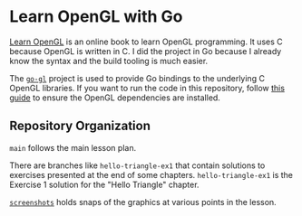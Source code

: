 # Learn OpenGL with Go
[Learn OpenGL](https://learnopengl.com) is an online book to learn OpenGL programming. It uses C because OpenGL is written in C. I did the project in Go because I already know the syntax and the build tooling is much easier.

The [`go-gl`](https://github.com/go-gl) project is used to provide Go bindings to the underlying C OpenGL libraries. If you want to run the code in this repository, follow [this guide](https://github.com/go-gl/glfw?tab=readme-ov-file#installation) to ensure the OpenGL dependencies are installed.

## Repository Organization
`main` follows the main lesson plan.

There are branches like `hello-triangle-ex1` that contain solutions to exercises presented at the end of some chapters. `hello-triangle-ex1` is the Exercise 1 solution for the "Hello Triangle" chapter.

[`screenshots`](./screenshots/README.md) holds snaps of the graphics at various points in the lesson.
